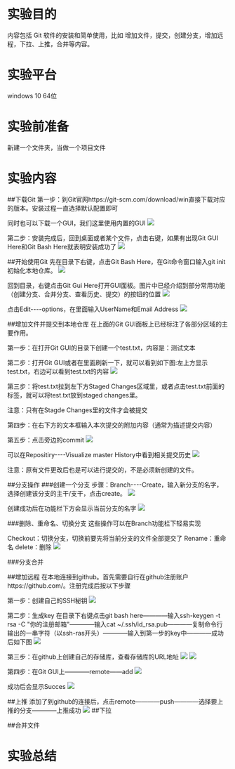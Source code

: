 
# 实验目的

 内容包括 Git 软件的安装和简单使用，比如 增加文件，提交，创建分支，增加远程，下拉、上推，合并等内容。

# 实验平台
windows 10 64位

# 实验前准备
新建一个文件夹，当做一个项目文件

# 实验内容

##下载Git
第一步：到Git官网https://git-scm.com/download/win直接下载对应的版本。安装过程一直选择默认配置即可

同时也可以下载一个GUI，我们这里使用内置的GUI
![](./git-img/download-git-1.png)

第二步：安装完成后，回到桌面或者某个文件，点击右键，如果有出现Git GUI Here和Git Bash Here就表明安装成功了
![](./git-img/download-git-2.png)

##开始使用Git
先在目录下右键，点击Git Bash Here，在Git命令窗口输入git init初始化本地仓库。
![](./git-img/gitGui-2.png)

回到目录，右键点击Git Gui Here打开GUI面板。图片中已经介绍到部分常用功能（创建分支、合并分支、查看历史、提交）的按钮的位置
![](./git-img/gitGui-1.png)

点击Edit----options，在里面输入UserName和Email Address
![](./git-img/gitGui-3.png)

##增加文件并提交到本地仓库
在上面的Git GUI面板上已经标注了各部分区域的主要作用。

第一步：在打开Git GUI的目录下创建一个test.txt，内容是：测试文本

第二步：打开Git GUI或者在里面刷新一下，就可以看到如下图:左上方显示test.txt，右边可以看到test.txt的内容
![](./git-img/commitFile-1.png)

第三步：将test.txt拉到左下方Staged Changes区域里，或者点击test.txt前面的标签，就可以将test.txt放到staged changes里。

注意：只有在Stagde Changes里的文件才会被提交

第四步：在右下方的文本框输入本次提交的附加内容（通常为描述提交内容）

第五步：点击旁边的commit
![](./git-img/commitFile-2.png)

可以在Repositiry----Visualize master History中看到相关提交历史
![](./git-img/commitFile-3.png)

注意：原有文件更改后也是可以进行提交的，不是必须新创建的文件。

##分支操作
###创建一个分支
步骤：Branch----Create，输入新分支的名字，选择创建该分支的主干/支干，点击create。
![](./git-img/createBranch-1.png)

创建成功后在功能栏下方会显示当前分支的名字
![](./git-img/createBranch-2.png)

###删除、重命名、切换分支
这些操作可以在Branch功能栏下轻易实现

Checkout：切换分支，切换前要先将当前分支的文件全部提交了
Rename：重命名
delete：删除
![](./git-img/createBranch-3.png)

###分支合并

##增加远程
在本地连接到github。首先需要自行在github注册账户https://github.com/。注册完成后按以下步骤

第一步：创建自己的SSH秘钥
![](./git-img/githubLink-1.png)

第二步：生成key
在目录下右键点击git bash here————输入ssh-keygen -t rsa -C "你的注册邮箱"————输入cat ~/.ssh/id_rsa.pub————复制命令行输出的一串字符（以ssh-ras开头）————输入到第一步的key中————成功后如下图
![](./git-img/githubLink-2.png)

第三步：在github上创建自己的存储库，查看存储库的URL地址
![](./git-img/githubLink-4.png)
![](./git-img/githubLink-3.png)

第四步：在Git GUI上————remote——add
![](./git-img/githubLink-5.png)

成功后会显示Succes
![](./git-img/githubLink-6.png)

##上推
添加了到github的连接后，点击remote————push————选择要上推的分支————上推成功
![](./git-img/push-1.png)
##下拉

##合并文件

# 实验总结